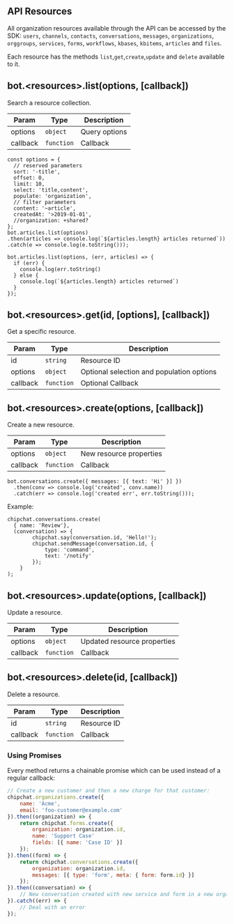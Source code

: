 ## API Resources

All organization resources available through the API can be accessed by the SDK: `users`, `channels`, `contacts`, `conversations`, `messages`, `organizations`, `orggroups`, `services`, `forms`, `workflows`, `kbases`, `kbitems`, `articles` and `files`.

Each resource has the methods `list`,`get`,`create`,`update` and `delete` available to it.

<a name="list"></a>

## bot.&lt;resources&gt;.list(options, [callback])
Search a resource collection.

| Param | Type | Description |
| --- | --- | --- |
| options | <code>object</code> | Query options |
| callback | <code>function</code> | Callback |

```
const options = {
  // reserved parameters
  sort: '-title',
  offset: 0,
  limit: 10,
  select: 'title,content',
  populate: 'organization',
  // filter parameters
  content: '~article',
  createdAt: '>2019-01-01',
  //organization: +shared?
};
bot.articles.list(options)
.then(articles => console.log(`${articles.length} articles returned`))
.catch(e => console.log(e.toString()));

bot.articles.list(options, (err, articles) => {
  if (err) {
    console.log(err.toString()
  } else {
    console.log(`${articles.length} articles returned`)
  }
});
```

<a name="get"></a>

## bot.&lt;resources&gt;.get(id, [options], [callback])
Get a specific resource.

| Param | Type | Description |
| --- | --- | --- |
| id | <code>string</code> | Resource ID |
| options | <code>object</code> | Optional selection and population options |
| callback | <code>function</code> | Optional Callback |

<a name="create"></a>

## bot.&lt;resources&gt;.create(options, [callback])
Create a new resource.

| Param | Type | Description |
| --- | --- | --- |
| options | <code>object</code> | New resource properties |
| callback | <code>function</code> | Callback |

```
bot.conversations.create({ messages: [{ text: 'Hi' }] })
  .then(conv => console.log('created', conv.name))
  .catch(err => console.log('created err', err.toString()));
```

Example:

    chipchat.conversations.create(
      { name: 'Review'},
      (conversation) => {
            chipchat.say(conversation.id, 'Hello!');
            chipchat.sendMessage(conversation.id, {
                type: 'command',
                text: '/notify'
            });
        }
    );

<a name="update"></a>

## bot.&lt;resources&gt;.update(options, [callback])
Update a resource.

| Param | Type | Description |
| --- | --- | --- |
| options | <code>object</code> | Updated resource properties |
| callback | <code>function</code> | Callback |

<a name="delete"></a>

## bot.&lt;resources&gt;.delete(id, [callback])
Delete a resource.

| Param | Type | Description |
| --- | --- | --- |
| id | <code>string</code> | Resource ID |
| callback | <code>function</code> | Callback |


### Using Promises

Every method returns a chainable promise which can be used instead of a regular callback:

```javascript
// Create a new customer and then a new charge for that customer:
chipchat.organizations.create({
    name: 'Acme',
    email: 'foo-customer@example.com'
}).then((organization) => {
    return chipchat.forms.create({
        organization: organization.id,
        name: 'Support Case'
        fields: [{ name: 'Case ID' }]
    });
}).then((form) => {
    return chipchat.conversations.create({
        organization: organization.id,
        messages: [{ type: 'form', meta: { form: form.id} }]
    });
}).then((conversation) => {
    // New conversation created with new service and form in a new organization
}).catch((err) => {
    // Deal with an error
});
```
